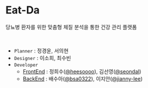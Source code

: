 # Eat-Da

당뇨병 환자를 위한 맞춤형 체질 분석을 통한 건강 관리 플랫폼

<br>

- `Planner` : 정경윤, 서의현
- `Designer` : 이소희, 최수빈
- `Developer`
  - [FrontEnd](https://github.com/orgs/diaFEtes/teams/eatda-fe) : 정희수([@heesoooo](https://github.com/heeeesoo)), 김선영([@seondal](https://github.com/seondal))
  - [BackEnd](https://github.com/orgs/diaFEtes/teams/eatda-be) : 배수아([@bsa0322](https://github.com/bsa0322)), 이지안([@jianny-lee](https://github.com/jianny-lee)) 

